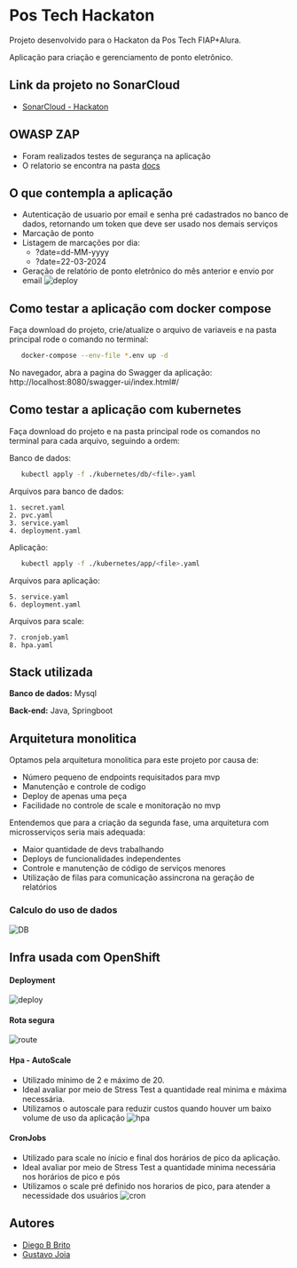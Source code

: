 # Pos Tech Hackaton

Projeto desenvolvido para o Hackaton da Pos Tech FIAP+Alura.

Aplicação para criação e gerenciamento de ponto eletrônico.

## Link da projeto no SonarCloud
-  [SonarCloud - Hackaton](https://sonarcloud.io/project/overview?id=Diegobbrito_hackaton)

## OWASP ZAP
- Foram realizados testes de segurança na aplicação
- O relatorio se encontra na pasta [docs](https://github.com/Diegobbrito/hackaton/tree/main/docs)

## O que contempla a aplicação
- Autenticação de usuario por email e senha pré cadastrados no banco de dados, retornando um token que deve ser usado nos demais serviços
- Marcação de ponto
- Listagem de marcações por dia:
  - ?date=dd-MM-yyyy
  - ?date=22-03-2024
- Geração de relatório de ponto eletrônico do mês anterior e envio por email
  ![deploy](https://github.com/Diegobbrito/hackaton/blob/main/docs/reportmail.png)
## Como testar a aplicação com docker compose

Faça download do projeto, crie/atualize o arquivo de variaveis e na pasta principal rode o comando no terminal:

```bash
   docker-compose --env-file *.env up -d
```
No navegador, abra a pagina do Swagger da aplicação:
http://localhost:8080/swagger-ui/index.html#/

## Como testar a aplicação com kubernetes

Faça download do projeto e na pasta principal rode os comandos no terminal para cada arquivo, seguindo a ordem:

Banco de dados:
```bash
   kubectl apply -f ./kubernetes/db/<file>.yaml 
```
Arquivos para banco de dados:

    1. secret.yaml
    2. pvc.yaml
    3. service.yaml
    4. deployment.yaml
Aplicação:
```bash
   kubectl apply -f ./kubernetes/app/<file>.yaml 
```
Arquivos para aplicação:

    5. service.yaml
    6. deployment.yaml

Arquivos para scale:

    7. cronjob.yaml
    8. hpa.yaml

## Stack utilizada

**Banco de dados:** Mysql

**Back-end:** Java, Springboot

## Arquitetura monolitica
Optamos pela arquitetura monolitica para este projeto por causa de:
- Número pequeno de endpoints requisitados para mvp
- Manutenção e controle de codigo
- Deploy de apenas uma peça
- Facilidade no controle de scale e monitoração no mvp

Entendemos que para a criação da segunda fase, uma arquitetura com microsserviços seria mais adequada:
- Maior quantidade de devs trabalhando
- Deploys de funcionalidades independentes
- Controle e manutenção de código de serviços menores
- Utilização de filas para comunicação assincrona na geração de relatórios

### Calculo do uso de dados

![DB](https://github.com/Diegobbrito/hackaton/blob/main/docs/storage.jpg)

## Infra usada com OpenShift
#### Deployment
![deploy](https://github.com/Diegobbrito/hackaton/blob/main/docs/deploy.jpg)
#### Rota segura
![route](https://github.com/Diegobbrito/hackaton/blob/main/docs/rota.jpg)
#### Hpa - AutoScale
- Utilizado mínimo de 2 e máximo de 20.
- Ideal avaliar por meio de Stress Test a quantidade real minima e máxima necessária.
- Utilizamos o autoscale para reduzir custos quando houver um baixo volume de uso da aplicação
![hpa](https://github.com/Diegobbrito/hackaton/blob/main/docs/hpa.jpg)
#### CronJobs 
- Utilizado para scale no ínicio e final dos horários de pico da aplicação.
- Ideal avaliar por meio de Stress Test a quantidade minima necessária nos horários de pico e pós
- Utilizamos o scale pré definido nos horarios de pico, para atender a necessidade dos usuários
![cron](https://github.com/Diegobbrito/hackaton/blob/main/docs/cronjobs.jpg)

## Autores

- [Diego B Brito](https://github.com/Diegobbrito)
- [Gustavo Joia](https://github.com/GustavoJoiaP)

